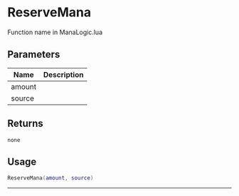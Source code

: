 # ReserveMana

Function name in ManaLogic.lua

## Parameters

| Name   | Description |
| ------ | ----------- |
| amount |             |
| source |             |

## Returns

`none`

## Usage

```lua
ReserveMana(amount, source)
```

---
